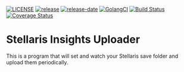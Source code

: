 [![LICENSE](https://img.shields.io/badge/license-MIT-blue.svg?maxAge=43200)](https://github.com/stellaris-insights/uploader/blob/master/LICENSE)
[![release](https://img.shields.io/github/release/stellaris-insights/uploader.svg?maxAge=43200)](https://github.com/stellaris-insights/uploader/releases)
[![release-date](https://img.shields.io/github/release-date/stellaris-insights/uploader.svg?maxAge=43200)](https://github.com/stellaris-insights/uploader/releases)
[![GolangCI](https://golangci.com/badges/github.com/stellaris-insights/uploader.svg)](https://golangci.com/r/github.com/stellaris-insights/uploader)
[![Build Status](https://travis-ci.org/stellaris-insights/uploader.svg?branch=master)](https://travis-ci.org/stellaris-insights/uploader)
[![Coverage Status](https://coveralls.io/repos/github/stellaris-insights/uploader/badge.svg?branch=master)](https://coveralls.io/github/stellaris-insights/uploader?branch=master)

# Stellaris Insights Uploader

This is a program that will set and watch your Stellaris save folder and upload them periodically. 